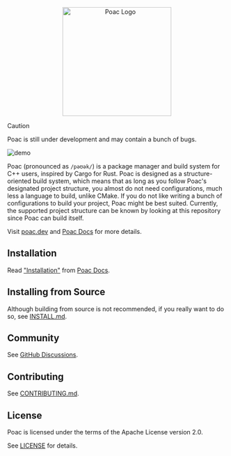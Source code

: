 <div align="center">
  <picture>
    <source media="(prefers-color-scheme: dark)" srcset="https://user-images.githubusercontent.com/26405363/170157214-51b03bbd-cd29-432b-99ca-8f65c01f973e.svg">
    <source media="(prefers-color-scheme: light)" srcset="https://user-images.githubusercontent.com/26405363/170157184-e338188c-e4fa-4967-ac74-aba03aefa0bc.svg">
    <img alt="Poac Logo" width="250" src="https://user-images.githubusercontent.com/26405363/170157184-e338188c-e4fa-4967-ac74-aba03aefa0bc.svg">
  </picture>
</div>

> [!CAUTION]
> Poac is still under development and may contain a bunch of bugs.

![demo](https://vhs.charm.sh/vhs-5dQzA2VI3B0e4jTAC6RrME.gif)

Poac (pronounced as `/pəʊək/`) is a package manager and build system for C++ users, inspired by Cargo for Rust.  Poac is designed as a structure-oriented build system, which means that as long as you follow Poac's designated project structure, you almost do not need configurations, much less a language to build, unlike CMake.  If you do not like writing a bunch of configurations to build your project, Poac might be best suited.  Currently, the supported project structure can be known by looking at this repository since Poac can build itself.

Visit [poac.dev](https://poac.dev) and [Poac Docs](https://poac.dev/docs) for more details.

## Installation

Read ["Installation"](https://poac.dev/docs/installation) from [Poac Docs](https://poac.dev/docs).

## Installing from Source

Although building from source is not recommended, if you really want to do so, see [INSTALL.md](INSTALL.md).

## Community

See [GitHub Discussions](https://github.com/orgs/poac-dev/discussions).

## Contributing

See [CONTRIBUTING.md](CONTRIBUTING.md).

## License

Poac is licensed under the terms of the Apache License version 2.0.

See [LICENSE](LICENSE) for details.
